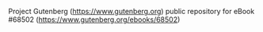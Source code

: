 Project Gutenberg (https://www.gutenberg.org) public repository for
eBook #68502 (https://www.gutenberg.org/ebooks/68502)
